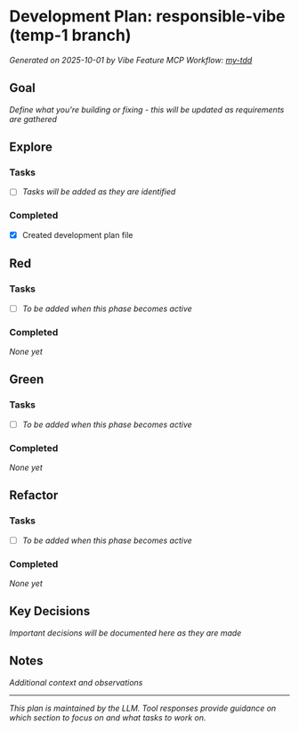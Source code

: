 # Development Plan: responsible-vibe (temp-1 branch)

*Generated on 2025-10-01 by Vibe Feature MCP*
*Workflow: [my-tdd](https://mrsimpson.github.io/responsible-vibe-mcp/workflows/my-tdd)*

## Goal
*Define what you're building or fixing - this will be updated as requirements are gathered*

## Explore
### Tasks
- [ ] *Tasks will be added as they are identified*

### Completed
- [x] Created development plan file

## Red
### Tasks
- [ ] *To be added when this phase becomes active*

### Completed
*None yet*

## Green
### Tasks
- [ ] *To be added when this phase becomes active*

### Completed
*None yet*

## Refactor
### Tasks
- [ ] *To be added when this phase becomes active*

### Completed
*None yet*

## Key Decisions
*Important decisions will be documented here as they are made*

## Notes
*Additional context and observations*

---
*This plan is maintained by the LLM. Tool responses provide guidance on which section to focus on and what tasks to work on.*
